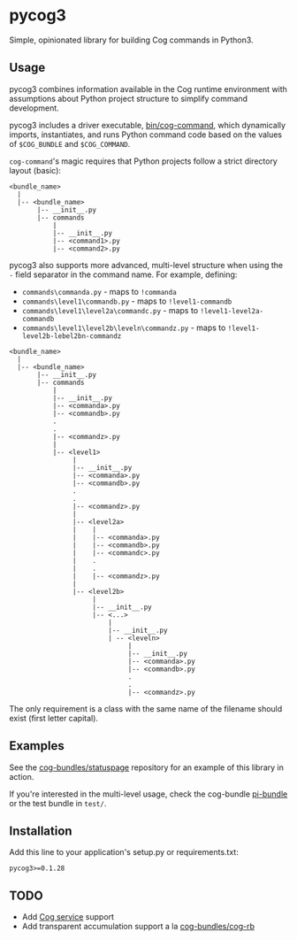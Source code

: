 # pycog3

Simple, opinionated library for building Cog commands in Python3.

## Usage

pycog3 combines information available in the Cog runtime environment
with assumptions about Python project structure to simplify command
development.

pycog3 includes a driver executable, [bin/cog-command](https://github.com/cog-bundles/pycog3/blob/master/bin/cog-command), which dynamically
imports, instantiates, and runs Python command code based on the
values of `$COG_BUNDLE` and `$COG_COMMAND`.

`cog-command`'s magic requires that Python projects follow a strict
directory layout (basic):

```
<bundle_name>
  |
  |-- <bundle_name>
       |-- __init__.py
       |-- commands
           |
           |-- __init__.py
           |-- <command1>.py
           |-- <command2>.py

```

pycog3 also supports more advanced, multi-level structure when using the `-` field separator in the command name. 
For example, defining:
 * `commands\commanda.py` - maps to `!commanda`
 * `commands\level1\commandb.py` - maps to `!level1-commandb`
 * `commands\level1\level2a\commandc.py` - maps to `!level1-level2a-commandb`
 * `commands\level1\level2b\leveln\commandz.py` - maps to `!level1-level2b-lebel2bn-commandz`
 

```
<bundle_name>
  |
  |-- <bundle_name>
       |-- __init__.py
       |-- commands
           |
           |-- __init__.py
           |-- <commanda>.py
           |-- <commandb>.py
           .
           .
           |-- <commandz>.py
           |
           |-- <level1>
                |
                |-- __init__.py
                |-- <commanda>.py
                |-- <commandb>.py
                .
                .
                |-- <commandz>.py
                |
                |-- <level2a>
                |    |
                |    |-- <commanda>.py
                |    |-- <commandb>.py
                |    |-- <commandc>.py
                |    .
                |    .
                |    |-- <commandz>.py
                |
                |-- <level2b>
                     |
                     |-- __init__.py
                     |-- <...>
                         |
                         |-- __init__.py
                         | -- <leveln>
                              |
                              |-- __init__.py
                              |-- <commanda>.py
                              |-- <commandb>.py
                              .
                              .
                              |-- <commandz>.py

```

The only requirement is a class with the same name of the filename should exist (first letter capital).

## Examples

See the [cog-bundles/statuspage](https://github.com/cog-bundles/statuspage) repository for an example of this library in action.

If you're interested in the multi-level usage, check the cog-bundle [pi-bundle](https://github.com/pan-net-security/pi-bundle) or the test bundle in `test/`.

## Installation

Add this line to your application's setup.py or requirements.txt:

```
pycog3>=0.1.28
```

## TODO

- Add [Cog service](http://docs.operable.io/docs/services) support
- Add transparent accumulation support a la [cog-bundles/cog-rb](https://github.com/cog-bundles/cog-rb)
